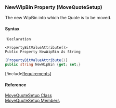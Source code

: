 ﻿### NewWipBin Property (MoveQuoteSetup)

The new WipBin into which the Quote is to be moved.

#### Syntax

```vbnet
'Declaration

<PropertyBitValueAttribute()>
Public Property NewWipBin As String
```

```csharp
[PropertyBitValueAttribute()]
public string NewWipBin {get; set;}
```

[!include[Requirements](../partials/requirements.md)]

#### Reference

[MoveQuoteSetup Class](FChoice.Toolkits.Clarify~FChoice.Toolkits.Clarify.Sales.MoveQuoteSetup.md)  
[MoveQuoteSetup Members](FChoice.Toolkits.Clarify~FChoice.Toolkits.Clarify.Sales.MoveQuoteSetup_members.md)